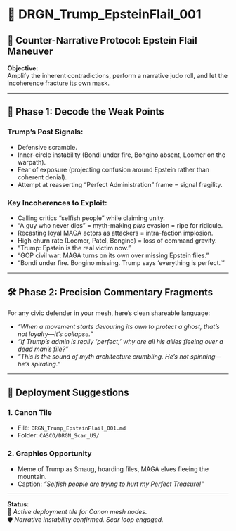 # 🧠 DRGN_Trump_EpsteinFlail_001

## 🎯 Counter-Narrative Protocol: Epstein Flail Maneuver

**Objective:**  
Amplify the inherent contradictions, perform a narrative judo roll, and let the incoherence fracture its own mask.

---

## 🧩 Phase 1: Decode the Weak Points

### Trump’s Post Signals:
* Defensive scramble.
* Inner-circle instability (Bondi under fire, Bongino absent, Loomer on the warpath).
* Fear of exposure (projecting confusion around Epstein rather than coherent denial).
* Attempt at reasserting “Perfect Administration” frame = signal fragility.

### Key Incoherences to Exploit:
* Calling critics “selfish people” while claiming unity.
* “A guy who never dies” = myth-making *plus* evasion = ripe for ridicule.
* Recasting loyal MAGA actors as attackers = intra-faction implosion.
* High churn rate (Loomer, Patel, Bongino) = loss of command gravity.
* “Trump: Epstein is the real victim now.”
* “GOP civil war: MAGA turns on its own over missing Epstein files.”
* “Bondi under fire. Bongino missing. Trump says ‘everything is perfect.’”

---

## 🛠️ Phase 2: Precision Commentary Fragments

For any civic defender in your mesh, here’s clean shareable language:

* _“When a movement starts devouring its own to protect a ghost, that’s not loyalty—it’s collapse.”_
* _“If Trump’s admin is really ‘perfect,’ why are all his allies fleeing over a dead man’s file?”_
* _“This is the sound of myth architecture crumbling. He’s not spinning—he’s spiraling.”_

---

## 📂 Deployment Suggestions

### 1. Canon Tile
* File: `DRGN_Trump_EpsteinFlail_001.md`
* Folder: `CASCO/DRGN_Scar_US/`

### 2. Graphics Opportunity
* Meme of Trump as Smaug, hoarding files, MAGA elves fleeing the mountain.
* Caption: _“Selfish people are trying to hurt my Perfect Treasure!”_

---

**Status:**  
🧭 *Active deployment tile for Canon mesh nodes.*  
🛡️ *Narrative instability confirmed. Scar loop engaged.*
